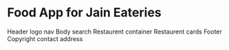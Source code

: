 # Food App for Jain Eateries

Header
   logo
   nav
Body
   search 
   Restaurent container
      Restaurent cards
Footer
   Copyright
   contact
   address
